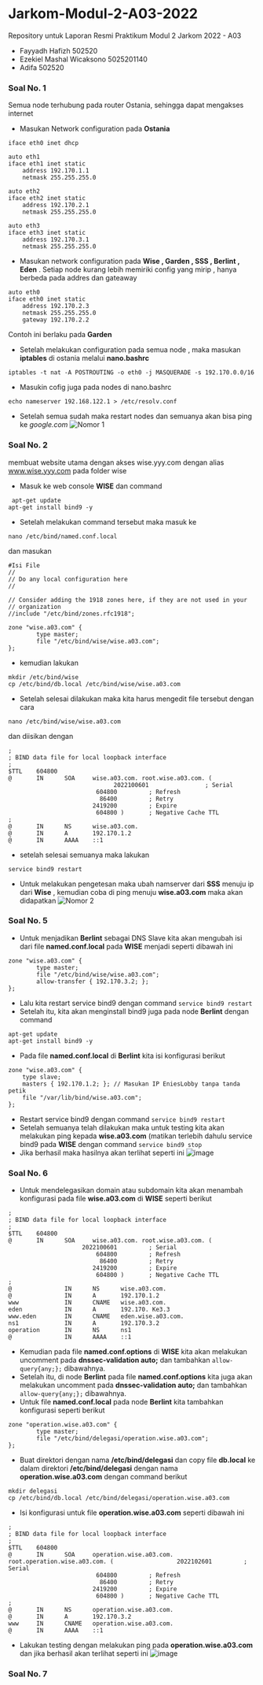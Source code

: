 # Jarkom-Modul-2-A03-2022
Repository untuk Laporan Resmi Praktikum Modul 2 Jarkom 2022 - A03
* Fayyadh Hafizh
  502520
* Ezekiel Mashal Wicaksono
  5025201140
* Adifa
  502520


### Soal No. 1
Semua node terhubung pada router Ostania, sehingga dapat mengakses internet 

- Masukan Network configuration pada **Ostania**

```auto eth0
iface eth0 inet dhcp

auto eth1
iface eth1 inet static
	address 192.170.1.1
	netmask 255.255.255.0

auto eth2
iface eth2 inet static
	address 192.170.2.1
	netmask 255.255.255.0

auto eth3
iface eth3 inet static
	address 192.170.3.1
	netmask 255.255.255.0
  ```
- Masukan network configuration pada  **Wise , Garden , SSS , Berlint , Eden** . Setiap node kurang lebih memiriki config yang mirip , hanya berbeda pada addres dan gateaway

```
auto eth0
iface eth0 inet static
	address 192.170.2.3
	netmask 255.255.255.0
	gateway 192.170.2.2
```
Contoh ini berlaku pada **Garden**

- Setelah melakukan configuration pada semua node , maka masukan **iptables** di ostania melalui **nano.bashrc**

```
iptables -t nat -A POSTROUTING -o eth0 -j MASQUERADE -s 192.170.0.0/16
```
- Masukin cofig juga pada nodes di nano.bashrc 

```
echo nameserver 192.168.122.1 > /etc/resolv.conf
```
- Setelah semua sudah maka restart nodes dan semuanya akan bisa ping ke *google.com*
![Nomor 1](https://i.ibb.co/ZmxwTrq/nomor-1.jpg)

### Soal No. 2
membuat website utama dengan akses wise.yyy.com dengan alias www.wise.yyy.com pada folder wise

- Masuk ke web console **WISE**
dan command
```
 apt-get update
apt-get install bind9 -y
```
- Setelah melakukan command tersebut maka masuk ke

```
nano /etc/bind/named.conf.local    
```
dan masukan
```                    
#Isi File
//
// Do any local configuration here
//

// Consider adding the 1918 zones here, if they are not used in your
// organization
//include "/etc/bind/zones.rfc1918";

zone "wise.a03.com" {
        type master;
        file "/etc/bind/wise/wise.a03.com";
};
```
- kemudian lakukan
```
mkdir /etc/bind/wise
cp /etc/bind/db.local /etc/bind/wise/wise.a03.com
```
- Setelah selesai dilakukan maka kita harus mengedit file tersebut dengan cara
```
nano /etc/bind/wise/wise.a03.com
```
dan diisikan dengan 
```
;
; BIND data file for local loopback interface
;
$TTL    604800
@       IN      SOA     wise.a03.com. root.wise.a03.com. (
                              2022100601                ; Serial
                         604800         ; Refresh
                          86400         ; Retry
                        2419200         ; Expire
                         604800 )       ; Negative Cache TTL
;
@       IN      NS      wise.a03.com.
@       IN      A       192.170.1.2
@       IN      AAAA    ::1
```
- setelah selesai semuanya maka lakukan 
```
service bind9 restart 
```
- Untuk melakukan pengetesan maka ubah namserver dari **SSS** menuju ip dari **Wise** , kemudian coba di ping menuju **wise.a03.com** maka akan didapatkan
![Nomor 2](https://i.ibb.co/zbbqZ66/2.jpg)

### Soal No. 5
- Untuk menjadikan **Berlint** sebagai DNS Slave kita akan mengubah isi dari file **named.conf.local** pada **WISE** menjadi seperti dibawah ini
```
zone "wise.a03.com" {
        type master;
        file "/etc/bind/wise/wise.a03.com";
        allow-transfer { 192.170.3.2; };
};
```
- Lalu kita restart service bind9 dengan command ``` service bind9 restart ```
- Setelah itu, kita akan menginstall bind9 juga pada node **Berlint** dengan command 
```
apt-get update
apt-get install bind9 -y
```
- Pada file **named.conf.local** di **Berlint** kita isi konfigurasi berikut
```
zone "wise.a03.com" {
    type slave;
    masters { 192.170.1.2; }; // Masukan IP EniesLobby tanpa tanda petik
    file "/var/lib/bind/wise.a03.com";
};
```
- Restart service bind9 dengan command ``` service bind9 restart ```
- Setelah semuanya telah dilakukan maka untuk testing kita akan melakukan ping kepada **wise.a03.com** (matikan terlebih dahulu service bind9 pada **WISE** dengan command ``` service bind9 stop ```
- Jika berhasil maka hasilnya akan terlihat seperti ini
![image](https://user-images.githubusercontent.com/72655301/198835253-34831cec-1447-4c48-83fb-c3e3b2406902.png)

### Soal No. 6
- Untuk mendelegasikan domain atau subdomain kita akan menambah konfigurasi pada file **wise.a03.com** di **WISE** seperti berikut
```
;
; BIND data file for local loopback interface
;
$TTL    604800
@       IN      SOA     wise.a03.com. root.wise.a03.com. (
                     2022100601         ; Serial
                         604800         ; Refresh
                          86400         ; Retry
                        2419200         ; Expire
                         604800 )       ; Negative Cache TTL
;
@               IN      NS      wise.a03.com.
@               IN      A       192.170.1.2
www             IN      CNAME   wise.a03.com.
eden            IN      A       192.170. Ke3.3
www.eden        IN      CNAME   eden.wise.a03.com.
ns1             IN      A       192.170.3.2
operation       IN      NS      ns1
@               IN      AAAA    ::1
```
- Kemudian pada file **named.conf.options** di **WISE** kita akan melakukan uncomment pada **dnssec-validation auto;** dan tambahkan ``` allow-query{any;}; ``` dibawahnya.
- Setelah itu, di node **Berlint** pada file **named.conf.options** kita juga akan melakukan uncomment pada **dnssec-validation auto;** dan tambahkan ``` allow-query{any;}; ``` dibawahnya.
- Untuk file **named.conf.local** pada node **Berlint** kita tambahkan konfigurasi seperti berikut
```
zone "operation.wise.a03.com" {
        type master;
        file "/etc/bind/delegasi/operation.wise.a03.com";
};
```
- Buat direktori dengan nama **/etc/bind/delegasi** dan copy file **db.local** ke dalam direktori **/etc/bind/delegasi** dengan nama **operation.wise.a03.com** dengan command berikut
```
mkdir delegasi
cp /etc/bind/db.local /etc/bind/delegasi/operation.wise.a03.com
```
- Isi konfigurasi untuk file **operation.wise.a03.com** seperti dibawah ini
```
;
; BIND data file for local loopback interface
;
$TTL    604800
@       IN      SOA     operation.wise.a03.com. root.operation.wise.a03.com. (                  2022102601         ; Serial
                         604800         ; Refresh
                          86400         ; Retry
                        2419200         ; Expire
                         604800 )       ; Negative Cache TTL
;
@       IN      NS      operation.wise.a03.com.
@       IN      A       192.170.3.2
www     IN      CNAME   operation.wise.a03.com.
@       IN      AAAA    ::1
```
- Lakukan testing dengan melakukan ping pada **operation.wise.a03.com** dan jika berhasil akan terlihat seperti ini
![image](https://user-images.githubusercontent.com/72655301/198835897-52a0592b-b8c6-447a-8bfa-83f67060dbff.png)

### Soal No. 7
